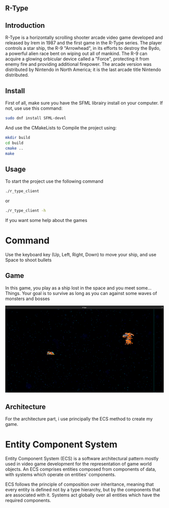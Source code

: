 ## R-Type

## Introduction

R-Type is a horizontally scrolling shooter arcade video game developed and released by Irem in 1987 and the first game in the R-Type series. The player controls a star ship, the R-9 "Arrowhead", in its efforts to destroy the Bydo, a powerful alien race bent on wiping out all of mankind. The R-9 can acquire a glowing orbicular device called a "Force", protecting it from enemy fire and providing additional firepower. The arcade version was distributed by Nintendo in North America; it is the last arcade title Nintendo distributed.

## Install

First of all, make sure you have the SFML librairy install on your computer.
If not, use use this command:
```sh
sudo dnf install SFML-devel
```

And use the CMakeLists to Compile the project using:
```sh
mkdir build
cd build
cmake ..
make
```

## Usage
To start the project use the following command
```sh
./r_type_client
```
or
```sh
./r_type_client -h
```
If you want some help about the games

# Command

Use the keyboard key (Up, Left, Right, Down) to move your ship, and use Space to shoot bullets

## Game
In this game, you play as a ship lost in the space and you meet some... Things.
Your goal is to survive as long as you can against some waves of monsters and bosses

![Alt text](image.png)

## Architecture
For the architecture part, i use principally the ECS method to create my game.

# Entity Component System
Entity Component System (ECS) is a software architectural pattern mostly used in video game development for the representation of game world objects. An ECS comprises entities composed from components of data, with systems which operate on entities' components.

ECS follows the principle of composition over inheritance, meaning that every entity is defined not by a type hierarchy, but by the components that are associated with it. Systems act globally over all entities which have the required components.